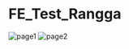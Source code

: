 # FE_Test_Rangga

![page1](https://github.com/rangga48/FE_Test_Rangga/assets/32666850/f70787cc-1478-46a6-8322-ed8f0d98e4ad)
![page2](https://github.com/rangga48/FE_Test_Rangga/assets/32666850/a5c0fc9d-9233-495f-a511-9ee400e83420)
